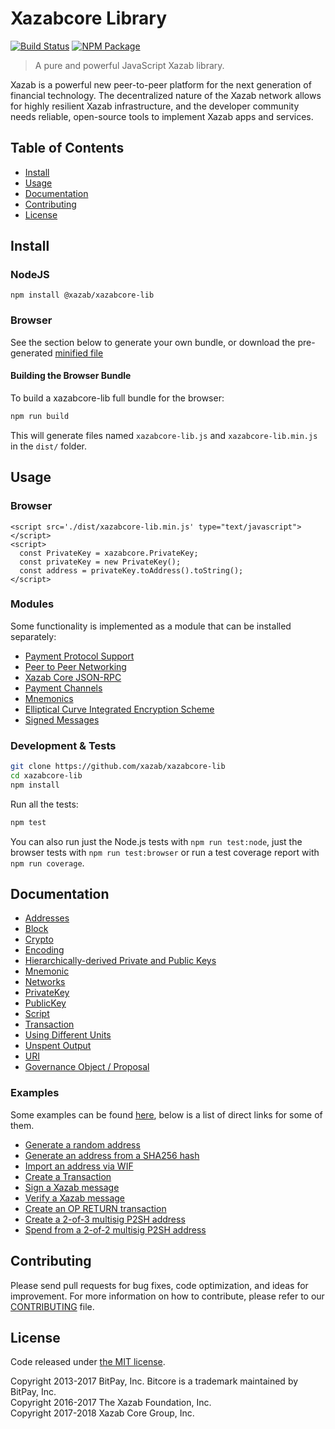 # Xazabcore Library

[![Build Status](https://img.shields.io/travis/xazab/xazabcore-lib.svg?branch=master)](https://travis-ci.org/xazab/xazabcore-lib)
[![NPM Package](https://img.shields.io/npm/v/@xazab/xazabcore-lib.svg)](https://www.npmjs.org/package/@xazab/xazabcore-lib)

> A pure and powerful JavaScript Xazab library.

Xazab is a powerful new peer-to-peer platform for the next generation of financial technology. The decentralized nature of the Xazab network allows for highly resilient Xazab infrastructure, and the developer community needs reliable, open-source tools to implement Xazab apps and services.

## Table of Contents
- [Install](#install)
- [Usage](#usage)
- [Documentation](#documentation)
- [Contributing](#contributing)
- [License](#license)

## Install

### NodeJS

```
npm install @xazab/xazabcore-lib
```

### Browser

See the section below to generate your own bundle, or download the pre-generated [minified file](dist/xazabcore-lib.min.js)

#### Building the Browser Bundle

To build a xazabcore-lib full bundle for the browser:

```sh
npm run build
```

This will generate files named `xazabcore-lib.js` and `xazabcore-lib.min.js` in the `dist/` folder.

## Usage

### Browser

```
<script src='./dist/xazabcore-lib.min.js' type="text/javascript"></script>
<script>
  const PrivateKey = xazabcore.PrivateKey;
  const privateKey = new PrivateKey();
  const address = privateKey.toAddress().toString();
</script>
```

### Modules

Some functionality is implemented as a module that can be installed separately:

* [Payment Protocol Support](https://github.com/xazab/xazabcore-payment-protocol)
* [Peer to Peer Networking](https://github.com/xazab/xazabcore-p2p)
* [Xazab Core JSON-RPC](https://github.com/xazab/xazabd-rpc)
* [Payment Channels](https://github.com/xazab/xazabcore-channel)
* [Mnemonics](https://github.com/xazab/xazabcore-mnemonic)
* [Elliptical Curve Integrated Encryption Scheme](https://github.com/xazab/bitcore-ecies-xazab)
* [Signed Messages](https://github.com/xazab/bitcore-message-xazab)

### Development & Tests

```sh
git clone https://github.com/xazab/xazabcore-lib
cd xazabcore-lib
npm install
```

Run all the tests:

```sh
npm test
```

You can also run just the Node.js tests with `npm run test:node`, just the browser tests with `npm run test:browser` or run a test coverage report with `npm run coverage`.

## Documentation

* [Addresses](docs/address.md)
* [Block](docs/block.md)
* [Crypto](docs/crypto.md)
* [Encoding](docs/encoding.md)
* [Hierarchically-derived Private and Public Keys](docs/hierarchical.md)
* [Mnemonic](docs/mnemonic.md)
* [Networks](docs/networks.md)
* [PrivateKey](docs/privatekey.md)
* [PublicKey](docs/publickey.md)
* [Script](docs/script.md)
* [Transaction](docs/transaction.md)
* [Using Different Units](docs/unit.md)
* [Unspent Output](docs/unspentoutput.md)
* [URI](docs/uri.md)
* [Governance Object / Proposal](docs/govobject/govobject.md)

### Examples

Some examples can be found [here](docs/examples.md), below is a list of direct links for some of them.

* [Generate a random address](docs/examples.md#generate-a-random-address)
* [Generate an address from a SHA256 hash](docs/examples.md#generate-a-address-from-a-sha256-hash)
* [Import an address via WIF](docs/examples.md#import-an-address-via-wif)
* [Create a Transaction](docs/examples.md#create-a-transaction)
* [Sign a Xazab message](docs/examples.md#sign-a-bitcoin-message)
* [Verify a Xazab message](docs/examples.md#verify-a-bitcoin-message)
* [Create an OP RETURN transaction](docs/examples.md#create-an-op-return-transaction)
* [Create a 2-of-3 multisig P2SH address](docs/examples.md#create-a-2-of-3-multisig-p2sh-address)
* [Spend from a 2-of-2 multisig P2SH address](docs/examples.md#spend-from-a-2-of-2-multisig-p2sh-address)

## Contributing

Please send pull requests for bug fixes, code optimization, and ideas for improvement. For more information on how to contribute, please refer to our [CONTRIBUTING](https://github.com/xazab/xazabcore-lib/blob/master/CONTRIBUTING.md) file.

## License

Code released under [the MIT license](LICENSE).

Copyright 2013-2017 BitPay, Inc. Bitcore is a trademark maintained by BitPay, Inc.  
Copyright 2016-2017 The Xazab Foundation, Inc.  
Copyright 2017-2018 Xazab Core Group, Inc.  
